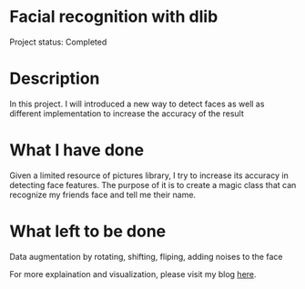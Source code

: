 # Facial recognition with dlib

Project status: Completed

# Description
In this project. I will introduced a new way to detect faces as well as different implementation to 
increase the accuracy of the result

# What I have done
Given a limited resource of pictures library, I try to increase its accuracy in detecting face features. 
The purpose of it is to create a magic class that can recognize my friends face and tell me their name.

# What left to be done
Data augmentation by rotating, shifting, fliping, adding noises to the face

For more explaination and visualization, please visit my blog [here](https://williamhuybui.github.io/Blogs/FRProject/fr_blog.html).
